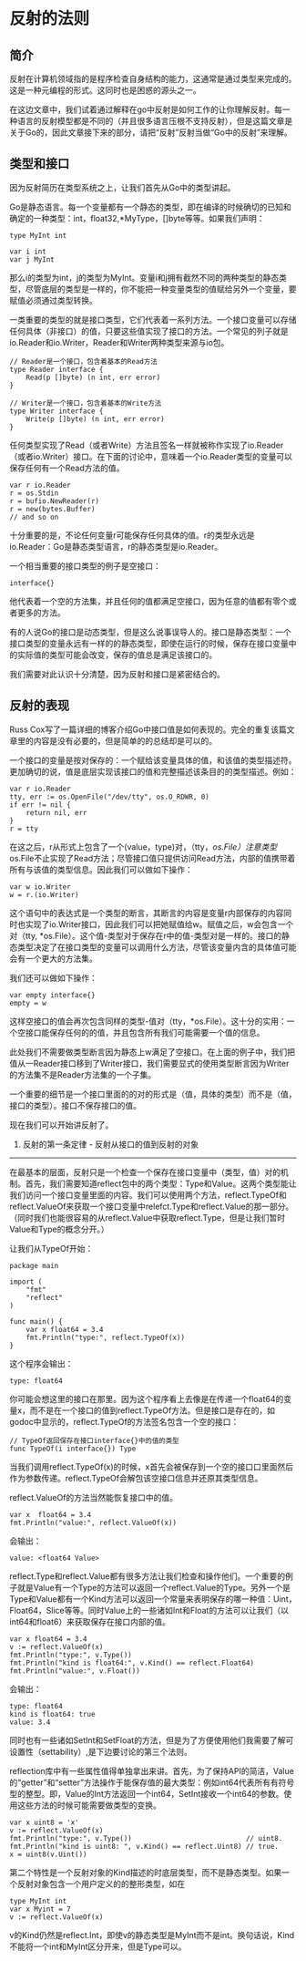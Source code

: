 反射的法则
=========


简介
----

反射在计算机领域指的是程序检查自身结构的能力，这通常是通过类型来完成的。这是一种元编程的形式。这同时也是困惑的源头之一。

在这边文章中，我们试着通过解释在go中反射是如何工作的让你理解反射。每一种语言的反射模型都是不同的（并且很多语言压根不支持反射），但是这篇文章是关于Go的，因此文章接下来的部分，请把“反射”反射当做“Go中的反射”来理解。


类型和接口
---------

因为反射简历在类型系统之上，让我们首先从Go中的类型讲起。

Go是静态语言。每一个变量都有一个静态的类型，即在编译的时候确切的已知和确定的一种类型：int，float32,*MyType，[]byte等等。如果我们声明：

```
type MyInt int

var i int
var j MyInt
```

那么i的类型为int，j的类型为MyInt。变量i和j拥有截然不同的两种类型的静态类型，尽管底层的类型是一样的，你不能把一种变量类型的值赋给另外一个变量，要赋值必须通过类型转换。

一类重要的类型的就是接口类型，它们代表着一系列方法。一个接口变量可以存储任何具体（非接口）的值，只要这些值实现了接口的方法。一个常见的列子就是io.Reader和io.Writer，Reader和Writer两种类型来源与io包。

```
// Reader是一个接口，包含着基本的Read方法
type Reader interface {
    Read(p []byte) (n int, err error)
}

// Writer是一个接口，包含着基本的Write方法
type Writer interface {
    Write(p []byte) (n int, err error)
}
```

任何类型实现了Read（或者Write）方法且签名一样就被称作实现了io.Reader（或者io.Writer）接口。在下面的讨论中，意味着一个io.Reader类型的变量可以保存任何有一个Read方法的值。

```
var r io.Reader
r = os.Stdin
r = bufio.NewReader(r)
r = new(bytes.Buffer)
// and so on
```

十分重要的是，不论任何变量r可能保存任何具体的值。r的类型永远是io.Reader：Go是静态类型语言，r的静态类型是io.Reader。

一个相当重要的接口类型的例子是空接口：

```
interface{}
```

他代表着一个空的方法集，并且任何的值都满足空接口，因为任意的值都有零个或者更多的方法。

有的人说Go的接口是动态类型，但是这么说事误导人的。接口是静态类型：一个接口类型的变量永远有一样的的静态类型，即使在运行的时候，保存在接口变量中的实际值的类型可能会改变，保存的值总是满足该接口的。

我们需要对此认识十分清楚，因为反射和接口是紧密结合的。


反射的表现
---------

Russ Cox写了一篇详细的博客介绍Go中接口值是如何表现的。完全的重复该篇文章里的内容是没有必要的，但是简单的的总结却是可以的。

一个接口的变量是按对保存的：一个赋给该变量具体的值，和该值的类型描述符。更加确切的说，值是底层实现该接口的值和完整描述该条目的的类型描述。例如：

```
var r io.Reader
tty, err := os.OpenFile("/dev/tty", os.O_RDWR, 0)
if err != nil {
    return nil, err
}
r = tty
```

在这之后，r从形式上包含了一个(value，type)对，（tty，*os.File）注意类型*os.File不止实现了Read方法；尽管接口值只提供访问Read方法，内部的值携带着所有与该值的类型信息。因此我们可以做如下操作：

```
var w io.Writer
w = r.(io.Writer)
```

这个语句中的表达式是一个类型的断言，其断言的内容是变量r内部保存的内容同时也实现了io.Writer接口，因此我们可以把她赋值给w。赋值之后，w会包含一个对（tty, *os.File）。这个值-类型对于保存在r中的值-类型对是一样的。接口的静态类型决定了在接口类型的变量可以调用什么方法，尽管该变量内含的具体值可能会有一个更大的方法集。

我们还可以做如下操作：

```
var empty interface{}
empty = w
```

这样空接口的值会再次包含同样的类型-值对（tty，*os.File）。这十分的实用：一个空接口能保存任何的的值，并且包含所有我们可能需要一个值的信息。


此处我们不需要做类型断言因为静态上w满足了空接口。在上面的例子中，我们把值从一Reader接口移到了Writer接口，我们需要显式的使用类型断言因为Writer的方法集不是Reader方法集的一个子集。

一个重要的细节是一个接口里面的的对的形式是（值，具体的类型）而不是（值，接口的类型）。接口不保存接口的值。

现在我们可以开始讲反射了。

1. 反射的第一条定律 - 反射从接口的值到反射的对象
----------------------------------------
在最基本的层面，反射只是一个检查一个保存在接口变量中（类型，值）对的机制。首先，我们需要知道reflect包中的两个类型：Type和Value。这两个类型能让我们访问一个接口变量里面的内容。我们可以使用两个方法，reflect.TypeOf和reflect.ValueOf来获取一个接口变量中relefct.Type和reflect.Value的那一部分。（同时我们也能很容易的从reflect.Value中获取reflect.Type，但是让我们暂时Value和Type的概念分开。）

让我们从TypeOf开始：

```
package main

import (
    "fmt"
    "reflect"
)

func main() {
    var x float64 = 3.4
    fmt.Println("type:", reflect.TypeOf(x))
}
```

这个程序会输出：

```
type: float64
```

你可能会想这里的接口在那里。因为这个程序看上去像是在传递一个float64的变量x，而不是在一个接口的值到reflect.TypeOf方法。但是接口是存在的，如godoc中显示的，reflect.TypeOf的方法签名包含一个空的接口：

```
// TypeOf返回保存在接口interface{}中的值的类型
func TypeOf(i interface{}) Type
```

当我们调用reflect.TypeOf(x)的时候，x首先会被保存到一个空的接口口里面然后作为参数传递。reflect.TypeOf会解包该空接口信息并还原其类型信息。

reflect.ValueOf的方法当然能恢复接口中的值。

```
var x  float64 = 3.4
fmt.Println("value:", reflect.ValueOf(x))
```

会输出：

```
value: <float64 Value>
```

reflect.Type和reflect.Value都有很多方法让我们检查和操作他们。一个重要的例子就是Value有一个Type的方法可以返回一个reflect.Value的Type。另外一个是Type和Value都有一个Kind方法可以返回一个常量来表明保存的哪一种值：Uint，Float64，Slice等等。同时Value上的一些诸如Int和Float的方法可以让我们（以int64和float6）来获取保存在接口内部的值。

```
var x float64 = 3.4
v := reflect.ValueOf(x)
fmt.Println("type:", v.Type())
fmt.Println("kind is float64:", v.Kind() == reflect.Float64)
fmt.Println("value:", v.Float())
```

会输出：

```
type: float64
kind is float64: true
value: 3.4
```

同时也有一些诸如SetInt和SetFloat的方法，但是为了方便使用他们我需要了解可设置性（settability）,是下边要讨论的第三个法则。

reflection库中有一些属性值得单独拿出来讲。首先，为了保持API的简洁，Value的“getter”和“setter”方法操作于能保存值的最大类型：例如int64代表所有有符号型的整型。即，Value的Int方法返回一个int64，SetInt接收一个int64的参数。使用这些方法的时候可能需要做类型的变换。

```
var x uint8 = 'x'
v := reflect.ValueOf(x)
fmt.Println("type:", v.Type())                            // uint8.
fmt.Println("kind is uint8: ", v.Kind() == reflect.Uint8) // true.
x = uint8(v.Uint())
```
第二个特性是一个反射对象的Kind描述的时底层类型，而不是静态类型。如果一个反射对象包含一个用户定义的的整形类型，如在

```
type MyInt int
var x Myint = 7
v := reflect.ValueOf(x)
```

v的Kind仍然是reflect.Int，即使v的静态类型是MyInt而不是int。换句话说，Kind不能将一个int和MyInt区分开来，但是Type可以。
